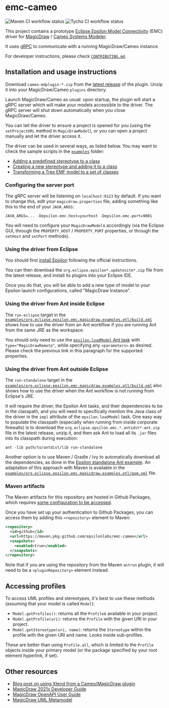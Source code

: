 # emc-cameo

![Maven CI workflow status](https://github.com/epsilonlabs/emc-cameo/actions/workflows/maven.yml/badge.svg)
![Tycho CI workflow status](https://github.com/epsilonlabs/emc-cameo/actions/workflows/tycho.yml/badge.svg)

This project contains a prototype [Eclipse Epsilon Model Connectivity](https://www.eclipse.org/epsilon/doc/emc/) (EMC) driver for [MagicDraw](https://magicdraw.com) / [Cameo Systems Modeler](https://www.3ds.com/products-services/catia/products/no-magic/cameo-enterprise-architecture/).

It uses [gRPC](https://grpc.io) to communicate with a running MagicDraw/Cameo instance.

For developer instructions, please check [`CONTRIBUTING.md`](CONTRIBUTING.md).

## Installation and usage instructions

Download `cameo-mdplugin-*.zip` from the [latest release](https://github.com/epsilonlabs/emc-cameo/releases) of the plugin.
Unzip it into your MagicDraw/Cameo `plugins` directory.

Launch MagicDraw/Cameo as usual: upon startup, the plugin will start a gRPC server which will make your models accessible to the driver.
The gRPC server will shut down automatically when you close MagicDraw/Cameo.

You can tell the driver to ensure a project is opened for you (using the `setProjectURL` method in `MagicDrawModel`), or you can open a project manually and let the driver access it.

The driver can be used in several ways, as listed below.
You may want to check the sample scripts in the [`examples`](examples) folder:

* [Adding a predefined stereotype to a class](examples/org.eclipse.epsilon.emc.magicdraw.examples.eol/addPredefinedStereotype.eol)
* [Creating a new stereotype and adding it to a class](examples/org.eclipse.epsilon.emc.magicdraw.examples.eol/addCustomStereotype.eol)
* [Transforming a Tree EMF model to a set of classes](examples/org.eclipse.epsilon.emc.magicdraw.examples.etl/tree2Classes.etl)

### Configuring the server port

The gRPC server will be listening on `localhost:8123` by default.
If you want to change this, edit your `magicdraw.properties` file, adding something like this to the end of your `JAVA_ARGS`:

```text
JAVA_ARGS=... -Depsilon.emc.host=yourhost -Depsilon.emc.port=9001
```

You will need to configure your `MagicDrawModel`s accordingly (via the Eclipse GUI, through the `PROPERTY_HOST` / `PROPERTY_PORT` properties, or through the `setHost` and `setPort` methods).

### Using the driver from Eclipse

You should first [install Epsilon](https://www.eclipse.org/epsilon/download/) following the official instructions.

You can then download the `org.eclipse.epsilon*.updatesite*.zip` file from the latest release, and install its plugins into your Eclipse IDE.

Once you do that, you will be able to add a new type of model to your Epsilon launch configurations, called "MagicDraw Instance".

### Using the driver from Ant inside Eclipse

The `run-eclipse` target in the [`examples/org.eclipse.epsilon.emc.magicdraw.examples.etl/build.xml`](examples/org.eclipse.epsilon.emc.magicdraw.examples.etl/build.xml) shows how to use the driver from an Ant workflow if you are running Ant from the same JRE as the workspace.

You should only need to use the [`epsilon.loadModel` Ant task](https://www.eclipse.org/epsilon/doc/workflow/#model-loading-tasks) with `type="MagicDrawRemote"`, while specifying any `<parameters>` as desired.
Please check the previous link in this paragraph for the supported properties.

### Using the driver from Ant outside Eclipse

The `run-standalone` target in the [`examples/org.eclipse.epsilon.emc.magicdraw.examples.etl/build.xml`](examples/org.eclipse.epsilon.emc.magicdraw.examples.etl/build.xml) also shows how to use the driver when the Ant workflow is not running from Eclipse's JRE.

It will require the driver, the Epsilon Ant tasks, and their dependencies to be in the classpath, and you will need to specifically mention the Java class of the driver in the `impl` attribute of the `epsilon.loadModel` task.
One easy way to populate the classpath (especially when running from inside corporate firewalls) is to download the `org.eclipse.epsilon.emc.*.antidst*-ant.zip` file in the latest release, unzip it, and then ask Ant to load all its `.jar` files into its classpath during execution:

```shell
ant -lib path/to/antdist/lib run-standalone
```

Another option is to use Maven / Gradle / Ivy to automatically download all the dependencies, as done in the [Epsilon standalone Ant example](https://git.eclipse.org/c/epsilon/org.eclipse.epsilon.git/tree/examples/org.eclipse.epsilon.examples.workflow.standalone).
An adaptation of this approach with Maven is available in the [`examples/org.eclipse.epsilon.emc.magicdraw.examples.etl/pom.xml`](examples/org.eclipse.epsilon.emc.magicdraw.examples.etl/pom.xml) file.

### Maven artifacts

The Maven artifacts for this repository are hosted in Github Packages, which requires [some configuration to be accessed](https://docs.github.com/en/packages/working-with-a-github-packages-registry/working-with-the-apache-maven-registry).

Once you have set up your authentication to Github Packages, you can access them by adding this `<repository>` element to Maven:

```xml
<repository>
  <id>github</id>
  <url>https://maven.pkg.github.com/epsilonlabs/emc-cameo</url>
  <snapshots>
    <enabled>true</enabled>
  </snapshots>
</repository>
```

Note that if you are using the repository from the Maven `antrun` plugin, it will need to be a `<pluginRepository>` element instead.

## Accessing profiles

To access UML profiles and stereotypes, it's best to use these methods (assuming that your model is called `Model`):

* `Model.getProfiles()`: returns all the `Profile`s available in your project.
* `Model.getProfile(uri)`: returns the `Profile` with the given URI in your project.
* `Model.getStereotype(uri, name)`: returns the `Stereotype` within the profile with the given URI and name. Looks inside sub-profiles.

These are better than using `Profile.all`, which is limited to the `Profile` objects inside your primary model (or the package specified by your root element hyperlink, if set).

## Other resources

* [Blog post on using Xtend from a Cameo/MagicDraw plugin](https://blogs.itemis.com/en/model-transformations-for-mbse-with-cameo-and-xtend)
* [MagicDraw 2021x Developer Guide](https://docs.nomagic.com/display/MD2021x/Developer+Guide)
* [MagicDraw OpenAPI User Guide](https://www.magicdraw.com/files/manuals/MagicDraw%20OpenAPI%20UserGuide.pdf)
* [MagicDraw UML Metamodel](https://docs.nomagic.com/display/MD2021x/UML+2.5.1+Meta+Model)
